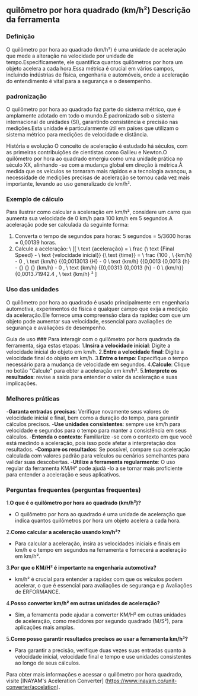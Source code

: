 ## quilômetro por hora quadrado (km/h²) Descrição da ferramenta

### Definição
O quilômetro por hora ao quadrado (km/h²) é uma unidade de aceleração que mede a alteração na velocidade por unidade de tempo.Especificamente, ele quantifica quantos quilômetros por hora um objeto acelera a cada hora.Essa métrica é crucial em vários campos, incluindo indústrias de física, engenharia e automóveis, onde a aceleração do entendimento é vital para a segurança e o desempenho.

### padronização
O quilômetro por hora ao quadrado faz parte do sistema métrico, que é amplamente adotado em todo o mundo.É padronizado sob o sistema internacional de unidades (SI), garantindo consistência e precisão nas medições.Esta unidade é particularmente útil em países que utilizam o sistema métrico para medições de velocidade e distância.

História e evolução
O conceito de aceleração é estudado há séculos, com as primeiras contribuições de cientistas como Galileu e Newton.O quilômetro por hora ao quadrado emergiu como uma unidade prática no século XX, alinhando -se com a mudança global em direção à métrica.À medida que os veículos se tornaram mais rápidos e a tecnologia avançou, a necessidade de medições precisas de aceleração se tornou cada vez mais importante, levando ao uso generalizado de km/h².

### Exemplo de cálculo
Para ilustrar como calcular a aceleração em km/h², considere um carro que aumenta sua velocidade de 0 km/h para 100 km/h em 5 segundos.A aceleração pode ser calculada da seguinte forma:

1. Converta o tempo de segundos para horas: 5 segundos = 5/3600 horas = 0,00139 horas.
2. Calcule a aceleração:
\ [[
\ text {aceleração} = \ frac {\ text {Final Speed} - \ text {velocidade inicial}} {\ text {time}} = \ frac {100 \, \ {km/h} - 0 \, \ text {km/h} {{0,0013013 {H} - 0 \ text {km/h} {{0,0013 {0,0013 {h} - {} {} {} {km/h} - 0 \, \ text {km/h} {{0,00313 {0,0013 {h} - 0 \ {km/h}} {0,0013.71942.4 \, \ text {km/h} ²
\]

### Uso das unidades
O quilômetro por hora ao quadrado é usado principalmente em engenharia automotiva, experimentos de física e qualquer campo que exija a medição da aceleração.Ele fornece uma compreensão clara da rapidez com que um objeto pode aumentar sua velocidade, essencial para avaliações de segurança e avaliações de desempenho.

Guia de uso ###
Para interagir com o quilômetro por hora quadrada da ferramenta, siga estas etapas:
1.**Insira a velocidade inicial**: Digite a velocidade inicial do objeto em km/h.
2.**Entre a velocidade final**: Digite a velocidade final do objeto em km/h.
3.**Entre o tempo**: Especifique o tempo necessário para a mudança de velocidade em segundos.
4.**Calcule**: Clique no botão "Calcule" para obter a aceleração em km/h².
5.**Interprete os resultados**: revise a saída para entender o valor da aceleração e suas implicações.

### Melhores práticas
-**Garanta entradas precisas**: Verifique novamente seus valores de velocidade inicial e final, bem como a duração do tempo, para garantir cálculos precisos.
-**Use unidades consistentes**: sempre use km/h para velocidade e segundos para o tempo para manter a consistência em seus cálculos.
-**Entenda o contexto**: Familiarize -se com o contexto em que você está medindo a aceleração, pois isso pode afetar a interpretação dos resultados.
-**Compare os resultados**: Se possível, compare sua aceleração calculada com valores padrão para veículos ou cenários semelhantes para validar suas descobertas.
-**Utilize a ferramenta regularmente**: O uso regular da ferramenta KM/H² pode ajudá -lo a se tornar mais proficiente para entender a aceleração e seus aplicativos.

### Perguntas frequentes (perguntas frequentes)

1.**O que é o quilômetro por hora ao quadrado (km/h²)?**
- O quilômetro por hora ao quadrado é uma unidade de aceleração que indica quantos quilômetros por hora um objeto acelera a cada hora.

2.**Como calcular a aceleração usando km/h²?**
- Para calcular a aceleração, insira as velocidades iniciais e finais em km/h e o tempo em segundos na ferramenta e fornecerá a aceleração em km/h².

3.**Por que o KM/H² é importante na engenharia automotiva?**
- km/h² é crucial para entender a rapidez com que os veículos podem acelerar, o que é essencial para avaliações de segurança e p Avaliações de ERFORMANCE.

4.**Posso converter km/h² em outras unidades de aceleração?**
- Sim, a ferramenta pode ajudar a converter KM/H² em outras unidades de aceleração, como medidores por segundo quadrado (M/S²), para aplicações mais amplas.

5.**Como posso garantir resultados precisos ao usar a ferramenta km/h²?**
- Para garantir a precisão, verifique duas vezes suas entradas quanto à velocidade inicial, velocidade final e tempo e use unidades consistentes ao longo de seus cálculos.

Para obter mais informações e acessar o quilômetro por hora quadrado, visite [INAYAM's Aceleration Converter] (https://www.inayam.co/unit-converter/accelation).